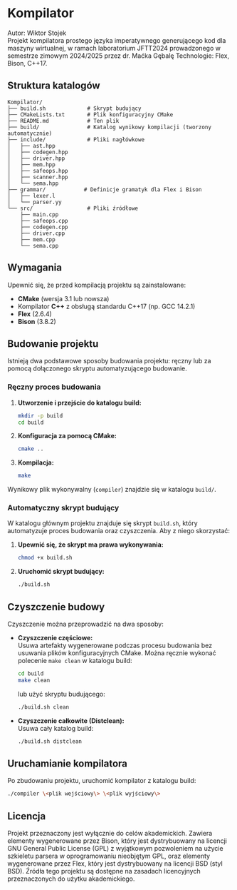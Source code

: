 # Kompilator
Autor: Wiktor Stojek<br />
Projekt kompilatora prostego języka imperatywnego generującego kod dla maszyny wirtualnej, w ramach laboratorium JFTT2024 prowadzonego w semestrze zimowym 2024/2025 przez dr. Maćka Gębalę
Technologie: Flex, Bison, C++17.
## Struktura katalogów
```
Kompilator/
├── build.sh             # Skrypt budujący
├── CMakeLists.txt       # Plik konfiguracyjny CMake
├── README.md            # Ten plik
├── build/               # Katalog wynikowy kompilacji (tworzony automatycznie)
├── include/             # Pliki nagłówkowe
│   ├── ast.hpp
│   ├── codegen.hpp
│   ├── driver.hpp
│   ├── mem.hpp
│   ├── safeops.hpp
│   ├── scanner.hpp
│   └── sema.hpp
├── grammar/            # Definicje gramatyk dla Flex i Bison
│   ├── lexer.l
│   └── parser.yy
└── src/                 # Pliki źródłowe
    ├── main.cpp
    ├── safeops.cpp
    ├── codegen.cpp
    ├── driver.cpp
    ├── mem.cpp
    └── sema.cpp
```

## Wymagania

Upewnić się, że przed kompilacją projektu są zainstalowane:

- **CMake** (wersja 3.1 lub nowsza)
- Kompilator **C++** z obsługą standardu C++17 (np. GCC 14.2.1)
- **Flex** (2.6.4)
- **Bison** (3.8.2)

## Budowanie projektu

Istnieją dwa podstawowe sposoby budowania projektu: ręczny lub za pomocą dołączonego skryptu automatyzującego budowanie.

### Ręczny proces budowania

1. **Utworzenie i przejście do katalogu build:**

   ```bash
   mkdir -p build
   cd build
   ```

2. **Konfiguracja za pomocą CMake:**

   ```bash
   cmake ..
   ```

3. **Kompilacja:**

   ```bash
   make
   ```

Wynikowy plik wykonywalny (`compiler`) znajdzie się w katalogu `build/`.

### Automatyczny skrypt budujący

W katalogu głównym projektu znajduje się skrypt `build.sh`, który automatyzuje proces budowania oraz czyszczenia.
Aby z niego skorzystać:

1. **Upewnić się, że skrypt ma prawa wykonywania:**

   ```bash
   chmod +x build.sh
   ```

2. **Uruchomić skrypt budujący:**

   ```bash
   ./build.sh
   ```

## Czyszczenie budowy

Czyszczenie można przeprowadzić na dwa sposoby:

- **Czyszczenie częściowe:**  
  Usuwa artefakty wygenerowane podczas procesu budowania bez usuwania plików konfiguracyjnych CMake. Można ręcznie wykonać polecenie `make clean` w katalogu build:

  ```bash
  cd build
  make clean
  ```

  lub użyć skryptu budującego:

  ```bash
  ./build.sh clean
  ```

- **Czyszczenie całkowite (Distclean):**  
  Usuwa cały katalog build:

  ```bash
  ./build.sh distclean
  ```

## Uruchamianie kompilatora

Po zbudowaniu projektu, uruchomić kompilator z katalogu build:

```bash
./compiler \<plik wejściowy\> \<plik wyjściowy\>
```

## Licencja

Projekt przeznaczony jest wyłącznie do celów akademickich. Zawiera elementy wygenerowane przez Bison, który jest dystrybuowany na licencji GNU General Public License (GPL) z wyjątkowym pozwoleniem na użycie szkieletu parsera w oprogramowaniu nieobjętym GPL, oraz elementy wygenerowane przez Flex, który jest dystrybuowany na licencji BSD (styl BSD). Źródła tego projektu są dostępne na zasadach licencyjnych przeznaczonych do użytku akademickiego.
